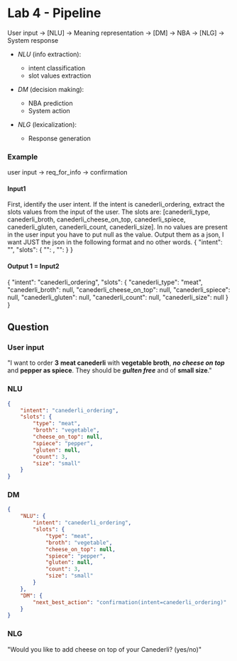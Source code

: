 # Lab 4 - Pipeline

User input -> [NLU] -> Meaning representation -> [DM] -> NBA -> [NLG] -> System response
- *NLU* (info extraction): 
    - intent classification
    - slot values extraction 
    
- *DM* (decision making):
    - NBA prediction
    - System action
- *NLG* (lexicalization):
    - Response generation

### Example
user input -> req_for_info -> confirmation

#### Input1
First, identify the user intent. 
If the intent is canederli_ordering, extract the slots values from the input of the user. 
The slots are: [canederli_type, canederli_broth, canederli_cheese_on_top, canederli_spiece, canederli_gluten, canederli_count, canederli_size]. 
In no values are present in the user input you have to put null as the value. 
Output them as a json, I want JUST the json in the following format and no other words.
{
    "intent": "",
    "slots": {
        "": ,
        "": 
    }
}

#### Output 1 = Input2
{
    "intent": "canederli_ordering",
    "slots": {
        "canederli_type": "meat",
        "canederli_broth": null,
        "canederli_cheese_on_top": null,
        "canederli_spiece": null,
        "canederli_gluten": null,
        "canederli_count": null,
        "canederli_size": null
    }
}


## Question
### User input 
"I want to order **3** **meat canederli** with **vegetable broth**, ***no cheese on top*** and **pepper as spiece**. They should be ***gulten free*** and of **small size**."

### NLU
```json
{
    "intent": "canederli_ordering",
    "slots": {
        "type": "meat",
        "broth": "vegetable",
        "cheese_on_top": null,
        "spiece": "pepper",
        "gluten": null,
        "count": 3,
        "size": "small"
    }
}
```

### DM
```json
{
    "NLU": {
        "intent": "canederli_ordering",
        "slots": {
            "type": "meat",
            "broth": "vegetable",
            "cheese_on_top": null,
            "spiece": "pepper",
            "gluten": null,
            "count": 3,
            "size": "small"
        }
    },
    "DM": {
        "next_best_action": "confirmation(intent=canederli_ordering)"
    }
}
```

### NLG
"Would you like to add cheese on top of your Canederli? (yes/no)"
